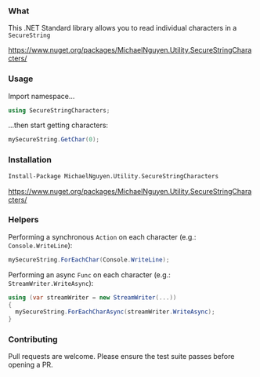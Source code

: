 ### What
This .NET Standard library allows you to read individual characters in a `SecureString`

https://www.nuget.org/packages/MichaelNguyen.Utility.SecureStringCharacters/

### Usage
Import namespace...
```c#
using SecureStringCharacters;
```

...then start getting characters:
```c#
mySecureString.GetChar(0);
```

### Installation
```bash
Install-Package MichaelNguyen.Utility.SecureStringCharacters
```
https://www.nuget.org/packages/MichaelNguyen.Utility.SecureStringCharacters/

### Helpers
Performing a synchronous `Action` on each character (e.g.: `Console.WriteLine`):
```c#
mySecureString.ForEachChar(Console.WriteLine);
```

Performing an async `Func` on each character (e.g.: `StreamWriter.WriteAsync`):
```c#
using (var streamWriter = new StreamWriter(...))
{
  mySecureString.ForEachCharAsync(streamWriter.WriteAsync);
}
```

### Contributing
Pull requests are welcome. Please ensure the test suite passes before opening a PR.
